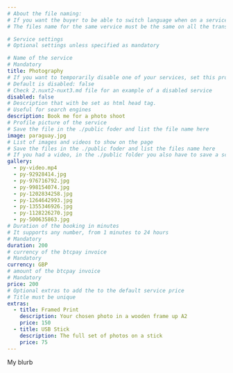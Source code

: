 ```yaml
---
# About the file naming:
# If you want the buyer to be able to switch language when on a service page
# The files name for the same vervice must be the same on all the transaltion folders

# Service settings
# Optional settings unless specified as mandatory

# Name of the service
# Mandatory
title: Photography
# If you want to temporarily disable one of your services, set this prop to true
# Default is disabled: false
# Check 2.nuxt2-nuxt3.md file for an example of a disabled service
disabled: false
# Description that with be set as html head tag.
# Useful for search engines
description: Book me for a photo shoot
# Profile picture of the service
# Save the file in the ./public foder and list the file name here
image: paraguay.jpg
# List of images and videos to show on the page
# Save the files in the ./public foder and list the files name here
# If you had a video, in the ./public folder you also have to save a screenshot of the video in png format
gallery:
  - py-video.mp4
  - py-92928414.jpg
  - py-976716792.jpg
  - py-998154074.jpg
  - py-1202834258.jpg
  - py-1264642993.jpg
  - py-1355346926.jpg
  - py-1128226270.jpg
  - py-500635863.jpg
# Duration of the booking in minutes
# It supports any number, from 1 minutes to 24 hours
# Mandatory
duration: 200
# currency of the btcpay invoice 
# Mandatory
currency: GBP
# amount of the btcpay invoice
# Mandatory
price: 200
# Optional extras to add the to the default service price
# Title must be unique
extras:
  - title: Framed Print
    description: Your chosen photo in a wooden frame up A2
    price: 150
  - title: USB Stick
    description: The full set of photos on a stick
    price: 75
---
```

My blurb